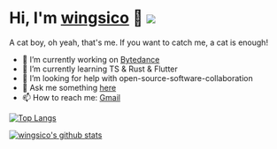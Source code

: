 # Hi, I'm [wingsico](http://blog.wingsico.org/about/) 👋 ![](https://visitor-badge.glitch.me/badge?page_id=wingsico.wingsico)

A cat boy, oh yeah, that's me. If you want to catch me, a cat is enough!

- 🔭 I’m currently working on [Bytedance](https://bytedance.com) 
- 🌱 I’m currently learning TS & Rust & Flutter
- 🤔 I’m looking for help with open-source-software-collaboration
- 💬 Ask me something [here](https://github.com/wingsico/wingsico/issues)
- 📫 How to reach me: [Gmail](mailto:wingsico@gmail.com)

[![Top Langs](https://github-readme-stats.vercel.app/api/top-langs/?username=wingsico&hide=html,css&layout=compact)](ttps://github.com/anuraghazra/github-readme-stats)

[![wingsico's github stats](https://github-readme-stats.vercel.app/api?username=wingsico&show_icons=true&theme=dracula)](https://github.com/anuraghazra/github-readme-stats)


